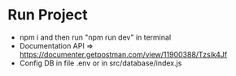 # Run Project
 - npm i and then run "npm run dev" in terminal
 - Documentation API => https://documenter.getpostman.com/view/11900388/Tzsik4Jf
 - Config DB in file .env or in src/database/index.js